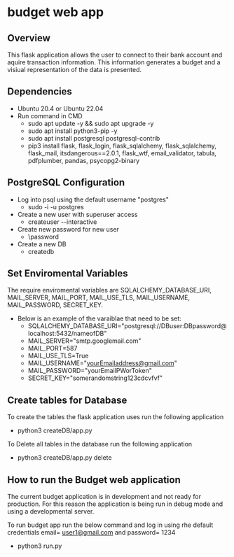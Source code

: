 # budget web app

## Overview

This flask application allows the user to connect to their bank account and aquire transaction information. This information generates a budget and a visiual representation of the data is presented.

## Dependencies 

* Ubuntu 20.4 or Ubuntu 22.04
* Run command in CMD
    - sudo apt update -y && sudo apt upgrade -y
    - sudo apt install python3-pip -y
    - sudo apt install postgresql postgresql-contrib
    - pip3 install flask, flask_login, flask_sqlalchemy, flask_sqlalchemy, flask_mail, itsdangerous==2.0.1, flask_wtf, email_validator, tabula, pdfplumber, pandas, psycopg2-binary
    
## PostgreSQL Configuration

* Log into psql using the default username "postgres"
    - sudo -i -u postgres
* Create a new user with superuser access 
    - createuser --interactive
* Create new password for new user 
    - \password <nameofuser>
* Create a new DB 
    - createdb <nameofDB>

## Set Enviromental Variables

The require enviromental variables are SQLALCHEMY_DATABASE_URI, MAIL_SERVER, MAIL_PORT, MAIL_USE_TLS, MAIL_USERNAME, MAIL_PASSWORD, SECRET_KEY.

* Below is an example of the varaiblae that need to be set:
    - SQLALCHEMY_DATABASE_URI="postgresql://DBuser:DBpassword@localhost:5432/nameofDB"
    - MAIL_SERVER="smtp.googlemail.com"
    - MAIL_PORT=587
    - MAIL_USE_TLS=True
    - MAIL_USERNAME="yourEmailaddress@gmail.com"
    - MAIL_PASSWORD="yourEmailPWorToken"
    - SECRET_KEY="somerandomstring123cdcvfvf"

## Create tables for Database

To create the tables the flask application uses run the following application
- python3 createDB/app.py

To Delete all tables in the database run the following application
- python3 createDB/app.py delete

## How to run the Budget web application 

The current budget application is in development and not ready for production. For this reason the application is being run in debug mode and using a developmental server.

To run budget app run the below command and log in using rhe default credentials email= user1@gmail.com and password= 1234
- python3 run.py